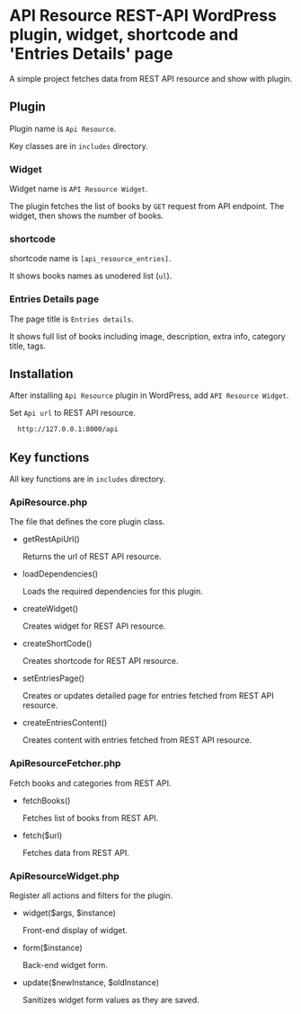 
# API Resource REST-API WordPress plugin, widget, shortcode and 'Entries Details' page 

A simple project fetches data from REST API resource and show with plugin.

## Plugin

Plugin name is `Api Resource`.

Key classes are in `includes` directory.

### Widget

Widget name is `API Resource Widget`.

The plugin fetches the list of books by `GET` request from API endpoint.
The widget, then shows the number of books.

### shortcode

shortcode name is `[api_resource_entries]`.

It shows books names as unodered list (`ul`).

### Entries Details page
The page title is `Entries details`.

It shows full list of books including image, description, extra info, category title, tags.






## Installation

After installing `Api Resource` plugin in WordPress, add `API Resource Widget`.

Set `Api url` to REST API resource.

```bash
  http://127.0.0.1:8000/api
```
    
## Key functions

All key functions are in `includes` directory.

### ApiResource.php

The file that defines the core plugin class.

- getRestApiUrl()

    Returns the url of REST API resource.

- loadDependencies()

    Loads the required dependencies for this plugin.

- createWidget()

    Creates widget for REST API resource.

- createShortCode()

    Creates shortcode for REST API resource.

- setEntriesPage()

    Creates or updates detailed page for entries fetched from REST API resource.

- createEntriesContent()

    Creates content with entries fetched from REST API resource.

### ApiResourceFetcher.php

Fetch books and categories from REST API.

- fetchBooks()

    Fetches list of books from REST API.

- fetch($url)

    Fetches data from REST API.

### ApiResourceWidget.php

Register all actions and filters for the plugin.

- widget($args, $instance)
    
    Front-end display of widget.

- form($instance)

    Back-end widget form.

- update($newInstance, $oldInstance)

    Sanitizes widget form values as they are saved.
